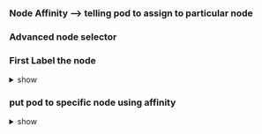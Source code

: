### Node Affinity --> telling pod to assign to particular node
### Advanced node selector

### First Label the node
<details><summary>show</summary>

```bash
kubectl label nodes <node name> <label-key>=<label-value>

kubectl label nodes node-01 size=Large
```
</details>

### put pod to specific node using affinity
<details><summary>show</summary>

```bash
apiVersion: v1
kind: Pod
metadata:
  name: app-pod
  labels:
    type: webserver
spec:
  containers:
    - name: ubuntu-container
      image: ubuntu
  affinity:
    nodeAffinity:
      requiredDuringSchedulingIgnoredDuringExecution:
        nodeSelectorTerms:
        - matchExpressions:
          - key: size
            operator: In  // can be NotIn,Exists
            values:
            - Large          

```
</details>
